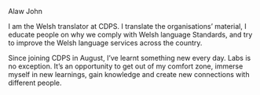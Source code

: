Alaw John

I am the Welsh translator at CDPS. I translate the organisations’ material, I educate people on why we comply with Welsh language Standards, and try to improve the Welsh language services across the country. 

Since joining CDPS in August, I’ve learnt something new every day. Labs is no exception. It’s an opportunity to get out of my comfort zone, immerse myself in new learnings, gain knowledge and create new connections with different people. 
